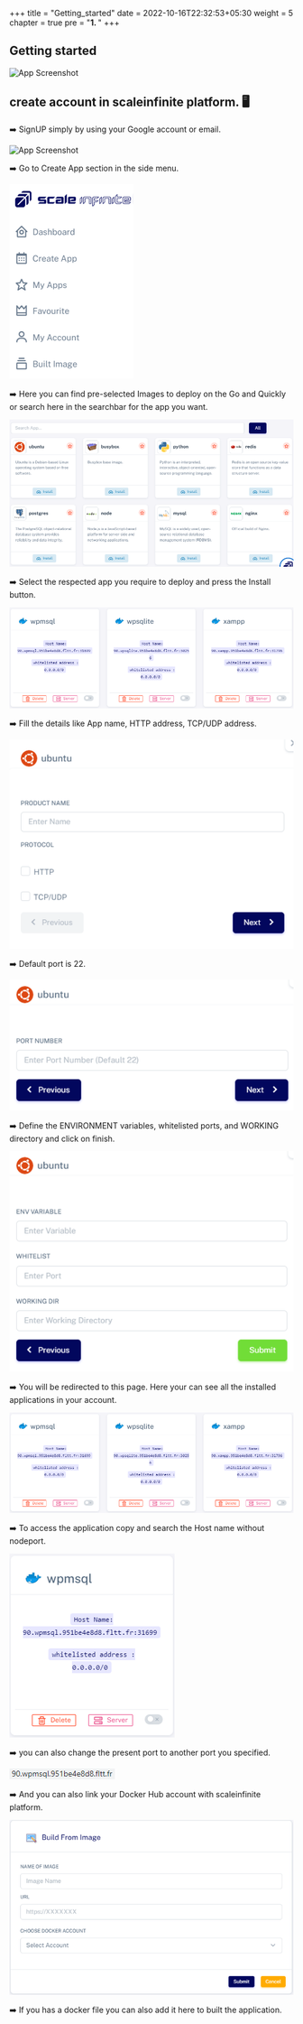 +++
title = "Getting_started"
date = 2022-10-16T22:32:53+05:30
weight = 5
chapter = true
pre = "<b>1. </b>"
+++

## Getting started

![App Screenshot](scaleinfinite.github.io/gh-pages/steps.png)

## create account in scaleinfinite platform.	🖥️

➡️ SignUP simply by using your Google account or email.

![App Screenshot](scaleinfinite.github.io/gh-pages/signup.png)

➡️ Go to Create App section in the side menu.

![App Screenshot](menu.png)

➡️ Here you can find pre-selected Images to deploy on the Go and Quickly or search here in the searchbar for the app you want.

![App Screenshot](pre-installed.png)

➡️ Select the respected app you require to deploy and press the Install button.

![App Screenshot](myapps.png)

➡️ Fill the details like App name, HTTP address, TCP/UDP address.

![App Screenshot](ub1.png)

➡️ Default port is 22.

![App Screenshot](sshport.png)

➡️ Define the ENVIRONMENT variables, whitelisted ports, and WORKING directory and click on finish. 

![App Screenshot](ub3.png)

➡️ You will be redirected to this page. Here your can see all the installed applications in your account.

![App Screenshot](myapps.png)

➡️ To access the application copy and search the Host name without nodeport.

![App Screenshot](hostname.png)

➡️ you can also change the present port to another port you specified.

![App Screenshot](url.png)

➡️ And you can also link your Docker Hub account with scaleinfinite platform.

![App Screenshot](docker.png)

➡️ If you has a docker file	you can also add it here to built the application.


